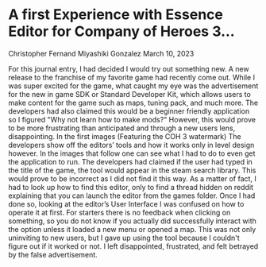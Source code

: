 # A first Experience with Essence Editor for Company of Heroes 3...

Christopher Fernand Miyashiki Gonzalez
March 10, 2023

  For this journal entry, I had decided I would try out something new. A new release to the franchise of my favorite game had recently come out. While I was super excited for the game, what caught my eye was the advertisement for the new in game SDK or Standard Developer Kit, which allows users to make content for the game such as maps, tuning pack, and much more. The developers had also claimed this would be a beginner friendly application so I figured "Why not learn how to make mods?" However, this would prove to be more frustrating than anticipated and through a new users lens, disappointing. In the first images (Featuring the COH 3 watermark) The developers show off the editors’ tools and how it works only in level design however. In the images that follow one can see what I had to do to even get the application to run. The developers had claimed if the user had typed in the title of the game, the tool would appear in the steam search library. This would prove to be incorrect as I did not find it this way. As a matter of fact, I had to look up how to find this editor, only to find a thread hidden on reddit explaining that you can launch the editor from the games folder. Once I had done so, looking at the editor’s User Interface I was confused on how to operate it at first. For starters there is no feedback when clicking on something, so you do not know if you actually did successfully interact with the option unless it loaded a new menu or opened a map. This was not only uninviting to new users, but I gave up using the tool because I couldn't figure out if it worked or not. I left disappointed, frustrated, and felt betrayed by the false advertisement.
